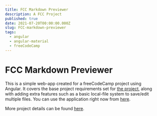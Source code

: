 ```yaml
---
title: FCC Markdown Previewer
description: A FCC Project
published: true
date: 2021-07-20T00:00:00.000Z
slug: FCC-markdown-previewer
tags:
  - angular
  - angular-material
  - freeCodeCamp
---
```


# FCC Markdown Previewer

<!-- ![Markdown Previewer](assets/static/fcc-markdown-previewer.png) -->

This is a simple web-app created for a freeCodeCamp project using Angular. It covers the base project requirements set for [the project](https://www.freecodecamp.org/learn/front-end-libraries/front-end-libraries-projects/build-a-markdown-previewer), along with adding extra features such as a basic local-file system to save/edit multiple files. You can use the application right now from [here](https://bradtaniguchi.github.io/fcc-markdown-previewer).

More project details can be found [here](https://github.com/bradtaniguchi/fcc-markdown-previewer).
